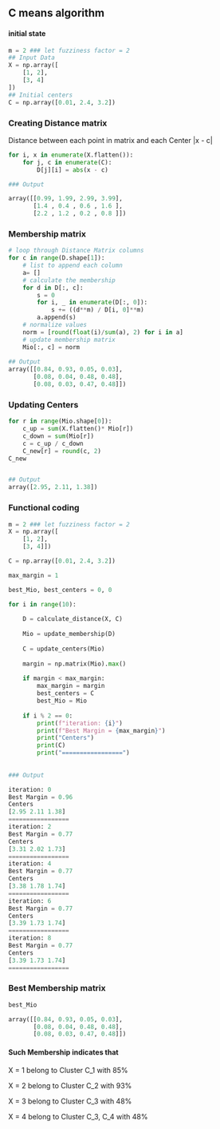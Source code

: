 ## C means algorithm

#### initial state

```python
m = 2 ### let fuzziness factor = 2
## Input Data
X = np.array([
    [1, 2],
    [3, 4]
])
## Initial centers
C = np.array([0.01, 2.4, 3.2])
```

### Creating Distance matrix
Distance between each point in matrix and each Center
|x - c|

```python
for i, x in enumerate(X.flatten()):
    for j, c in enumerate(C):
        D[j][i] = abs(x - c)

### Output

array([[0.99, 1.99, 2.99, 3.99],
       [1.4 , 0.4 , 0.6 , 1.6 ],
       [2.2 , 1.2 , 0.2 , 0.8 ]])
```

        
### Membership matrix

```python
# loop through Distance Matrix columns
for c in range(D.shape[1]):
    # list to append each column
    a= []
    # calculate the membership
    for d in D[:, c]:
        s = 0
        for i, _ in enumerate(D[:, 0]):
            s += ((d**m) / D[i, 0]**m)
        a.append(s)
    # normalize values
    norm = [round(float(i)/sum(a), 2) for i in a]
    # update membership matrix
    Mio[:, c] = norm
    
## Output
array([[0.84, 0.93, 0.05, 0.03],
       [0.08, 0.04, 0.48, 0.48],
       [0.08, 0.03, 0.47, 0.48]])
```


### Updating Centers

```python
for r in range(Mio.shape[0]):
    c_up = sum(X.flatten()* Mio[r])
    c_down = sum(Mio[r])
    c = c_up / c_down
    C_new[r] = round(c, 2)
C_new


## Output
array([2.95, 2.11, 1.38])

```


### Functional coding


```python
m = 2 ### let fuzziness factor = 2
X = np.array([
    [1, 2],
    [3, 4]])

C = np.array([0.01, 2.4, 3.2])

max_margin = 1

best_Mio, best_centers = 0, 0

for i in range(10):
    
    D = calculate_distance(X, C)
    
    Mio = update_membership(D)
    
    C = update_centers(Mio)
    
    margin = np.matrix(Mio).max()
    
    if margin < max_margin:
        max_margin = margin
        best_centers = C
        best_Mio = Mio
        
    if i % 2 == 0:
        print(f"iteration: {i}")
        print(f"Best Margin = {max_margin}")
        print("Centers")
        print(C)
        print("=================")
        
        
### Output

iteration: 0
Best Margin = 0.96
Centers
[2.95 2.11 1.38]
=================
iteration: 2
Best Margin = 0.77
Centers
[3.31 2.02 1.73]
=================
iteration: 4
Best Margin = 0.77
Centers
[3.38 1.78 1.74]
=================
iteration: 6
Best Margin = 0.77
Centers
[3.39 1.73 1.74]
=================
iteration: 8
Best Margin = 0.77
Centers
[3.39 1.73 1.74]
=================
```

### Best Membership matrix

```python
best_Mio

array([[0.84, 0.93, 0.05, 0.03],
       [0.08, 0.04, 0.48, 0.48],
       [0.08, 0.03, 0.47, 0.48]])

```

#### Such Membership indicates that

X = 1 belong to Cluster C_1 with 85\% 

X = 2 belong to Cluster C_2 with 93\% 

X = 3 belong to Cluster C_3 with 48\% 

X = 4 belong to Cluster C_3, C_4 with 48\% 

